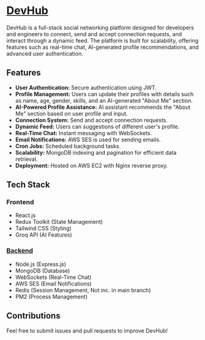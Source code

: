 # [DevHub](https://devhub.work/)

DevHub is a full-stack social networking platform designed for developers and engineers to connect, send and accept connection requests, and interact through a dynamic feed. The platform is built for scalability, offering features such as real-time chat, AI-generated profile recommendations, and advanced user authentication.

## Features

- **User Authentication:** Secure authentication using JWT.
- **Profile Management:** Users can update their profiles with details such as name, age, gender, skills, and an AI-generated "About Me" section.
- **AI-Powered Profile Assistance:** AI assistant recommends the "About Me" section based on user profile and input.
- **Connection System:** Send and accept connection requests.
- **Dynamic Feed:** Users can suggestions of different user's profile.
- **Real-Time Chat:** Instant messaging with WebSockets.
- **Email Notifications:** AWS SES is used for sending emails.
- **Cron Jobs:** Scheduled background tasks.
- **Scalability:** MongoDB indexing and pagination for efficient data retrieval.
- **Deployment:** Hosted on AWS EC2 with Nginx reverse proxy.

## Tech Stack

### Frontend
- React.js
- Redux Toolkit (State Management)
- Tailwind CSS (Styling)
- Groq API (AI Features)

### [Backend](https://github.com/yadivyanshu/devhub)  
- Node.js (Express.js)
- MongoDB (Database)
- WebSockets (Real-Time Chat)
- AWS SES (Email Notifications)
- Redis (Session Management, Not inc. in main branch)
- PM2 (Process Management)

## Contributions
Feel free to submit issues and pull requests to improve DevHub!
